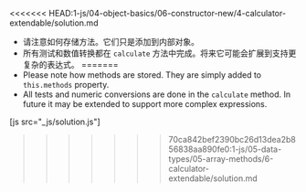 
<<<<<<< HEAD:1-js/04-object-basics/06-constructor-new/4-calculator-extendable/solution.md
- 请注意如何存储方法。它们只是添加到内部对象。
- 所有测试和数值转换都在 `calculate` 方法中完成。将来它可能会扩展到支持更复杂的表达式。
=======
- Please note how methods are stored. They are simply added to `this.methods` property.
- All tests and numeric conversions are done in the `calculate` method. In future it may be extended to support more complex expressions.

[js src="_js/solution.js"]
>>>>>>> 70ca842bef2390bc26d13dea2b856838aa890fe0:1-js/05-data-types/05-array-methods/6-calculator-extendable/solution.md
